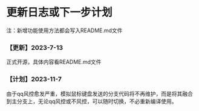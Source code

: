 # 更新日志或下一步计划
注：新增功能使用方法都会写入README.md文件
### 【更新】2023-7-13
正式开源，具体内容看README.md文件
### 【计划】2023-11-7
由于qq风控愈发严重，模拟鼠标键盘发送的分支代码将不再维护，而是将其融合到主分支上，无论qq风控或不风控，可以随时切换，不必重新编译使用。